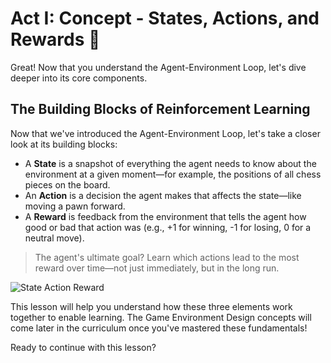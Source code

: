 # Act I: Concept - States, Actions, and Rewards 🎯

Great! Now that you understand the Agent-Environment Loop, let's dive deeper into its core components.

## The Building Blocks of Reinforcement Learning

Now that we've introduced the Agent-Environment Loop, let's take a closer look at its building blocks:

- A **State** is a snapshot of everything the agent needs to know about the environment at a given moment—for example, the positions of all chess pieces on the board.  
- An **Action** is a decision the agent makes that affects the state—like moving a pawn forward.  
- A **Reward** is feedback from the environment that tells the agent how good or bad that action was (e.g., +1 for winning, -1 for losing, 0 for a neutral move).

> The agent's ultimate goal? Learn which actions lead to the most reward over time—not just immediately, but in the long run.

![State Action Reward](https://www.researchgate.net/publication/355103890/figure/fig1/AS:1076646757052421@1633703998506/Flow-chart-of-reinforcement-learning.png)

This lesson will help you understand how these three elements work together to enable learning. The Game Environment Design concepts will come later in the curriculum once you've mastered these fundamentals!

Ready to continue with this lesson?